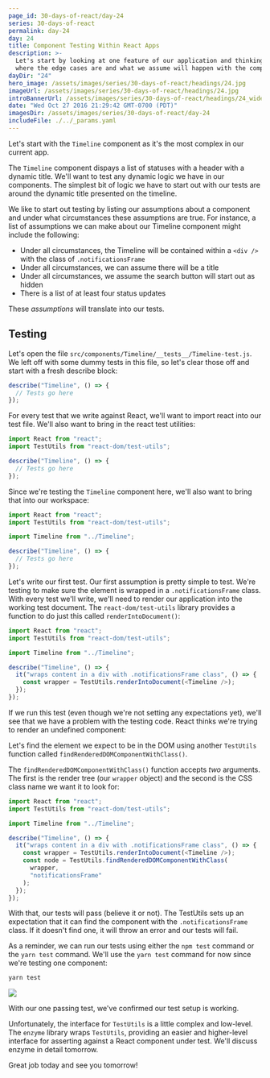 ```yaml
---
page_id: 30-days-of-react/day-24
series: 30-days-of-react
permalink: day-24
day: 24
title: Component Testing Within React Apps
description: >-
  Let's start by looking at one feature of our application and thinking about
  where the edge cases are and what we assume will happen with the component.
dayDir: "24"
hero_image: /assets/images/series/30-days-of-react/headings/24.jpg
imageUrl: /assets/images/series/30-days-of-react/headings/24.jpg
introBannerUrl: /assets/images/series/30-days-of-react/headings/24_wide.jpg
date: "Wed Oct 27 2016 21:29:42 GMT-0700 (PDT)"
imagesDir: /assets/images/series/30-days-of-react/day-24
includeFile: ./../_params.yaml
---
```


Let's start with the `Timeline` component as it's the most complex in our current app.

The `Timeline` component dispays a list of statuses with a header with a dynamic title. We'll want to test any dynamic logic we have in our components. The simplest bit of logic we have to start out with our tests are around the dynamic title presented on the timeline.

<div class="demo" id="demo1"></div>

We like to start out testing by listing our assumptions about a component and under what circumstances these assumptions are true. For instance, a list of assumptions we can make about our Timeline component might include the following:

- Under all circumstances, the Timeline will be contained within a `<div />` with the class of `.notificationsFrame`
- Under all circumstances, we can assume there will be a title
- Under all circumstances, we assume the search button will start out as hidden
- There is a list of at least four status updates

These _assumptions_ will translate into our tests.

## Testing

Let's open the file `src/components/Timeline/__tests__/Timeline-test.js`. We left off with some dummy tests in this file, so let's clear those off and start with a fresh describe block:

```javascript
describe("Timeline", () => {
  // Tests go here
});
```

For every test that we write against React, we'll want to import react into our test file. We'll also want to bring in the react test utilities:

```javascript
import React from "react";
import TestUtils from "react-dom/test-utils";

describe("Timeline", () => {
  // Tests go here
});
```

Since we're testing the `Timeline` component here, we'll also want to bring that into our workspace:

```javascript
import React from "react";
import TestUtils from "react-dom/test-utils";

import Timeline from "../Timeline";

describe("Timeline", () => {
  // Tests go here
});
```

Let's write our first test. Our first assumption is pretty simple to test. We're testing to make sure the element is wrapped in a `.notificationsFrame` class. With every test we'll write, we'll need to render our application into the working test document. The `react-dom/test-utils` library provides a function to do just this called `renderIntoDocument()`:

```javascript
import React from "react";
import TestUtils from "react-dom/test-utils";

import Timeline from "../Timeline";

describe("Timeline", () => {
  it("wraps content in a div with .notificationsFrame class", () => {
    const wrapper = TestUtils.renderIntoDocument(<Timeline />);
  });
});
```

If we run this test (even though we're not setting any expectations yet), we'll see that we have a problem with the testing code. React thinks we're trying to render an undefined component:

Let's find the element we expect to be in the DOM using another `TestUtils` function called `findRenderedDOMComponentWithClass()`.

The `findRenderedDOMComponentWithClass()` function accepts _two_ arguments. The first is the render tree (our `wrapper` object) and the second is the CSS class name we want it to look for:

```javascript
import React from "react";
import TestUtils from "react-dom/test-utils";

import Timeline from "../Timeline";

describe("Timeline", () => {
  it("wraps content in a div with .notificationsFrame class", () => {
    const wrapper = TestUtils.renderIntoDocument(<Timeline />);
    const node = TestUtils.findRenderedDOMComponentWithClass(
      wrapper,
      "notificationsFrame"
    );
  });
});
```

With that, our tests will pass (believe it or not). The TestUtils sets up an expectation that it can find the component with the `.notificationsFrame` class. If it doesn't find one, it will throw an error and our tests will fail.

As a reminder, we can run our tests using either the `npm test` command or the `yarn test` command. We'll use the `yarn test` command for now since we're testing one component:

```bash
yarn test
```

<img class="wide" src="/assets/series/30-days-of-react/images/24/passing-test.png" />

With our one passing test, we've confirmed our test setup is working.

Unfortunately, the interface for `TestUtils` is a little complex and low-level. The `enzyme` library wraps `TestUtils`, providing an easier and higher-level interface for asserting against a React component under test. We'll discuss enzyme in detail tomorrow.

Great job today and see you tomorrow!

